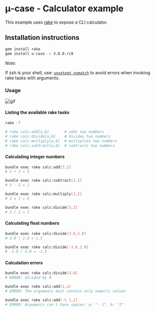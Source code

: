 # μ-case - Calculator example

This example uses [rake](http://rubygems.org/gems/rake) to expose a CLI calculator.

## Installation instructions
```sh
gem install rake
gem install u-case -v 3.0.0.rc9
```

*Note:*

If zsh is your shell, use: [`unsetopt nomatch`](https://thoughtbot.com/blog/how-to-use-arguments-in-a-rake-task) to avoid errors when invoking rake tasks with arguments.

### Usage

![gif](https://github.com/serradura/u-case/blob/main/examples/calculator/assets/usage.gif?raw=true)

#### Listing the available rake tasks
```sh
rake -T

# rake calc:add[a,b]       # adds two numbers
# rake calc:divide[a,b]    # divides two numbers
# rake calc:multiply[a,b]  # multiplies two numbers
# rake calc:subtract[a,b]  # subtracts two numbers
```

#### Calculating integer numbers
```sh
bundle exec rake calc:add[3,2]
# 3 + 2 = 5

bundle exec rake calc:subtract[3,2]
# 3 - 2 = 1

bundle exec rake calc:multiply[3,2]
# 3 x 2 = 6

bundle exec rake calc:divide[3,2]
# 3 / 2 = 1
```

#### Calculating float numbers
```sh
bundle exec rake calc:divide[3.0,2.0]
# 3.0 / 2.0 = 1.5

bundle exec rake calc:divide[-3.0,2.0]
# -3.0 / 2.0 = -1.5
```

#### Calculation errors
```sh
bundle exec rake calc:divide[4,0]
# ERROR: divided by 0

bundle exec rake calc:add[1,a]
# ERROR: The arguments must contain only numeric values

bundle exec rake calc:add[-\ 1,2]
# ERROR: Arguments can't have spaces: a: "- 1", b: "2"
```
